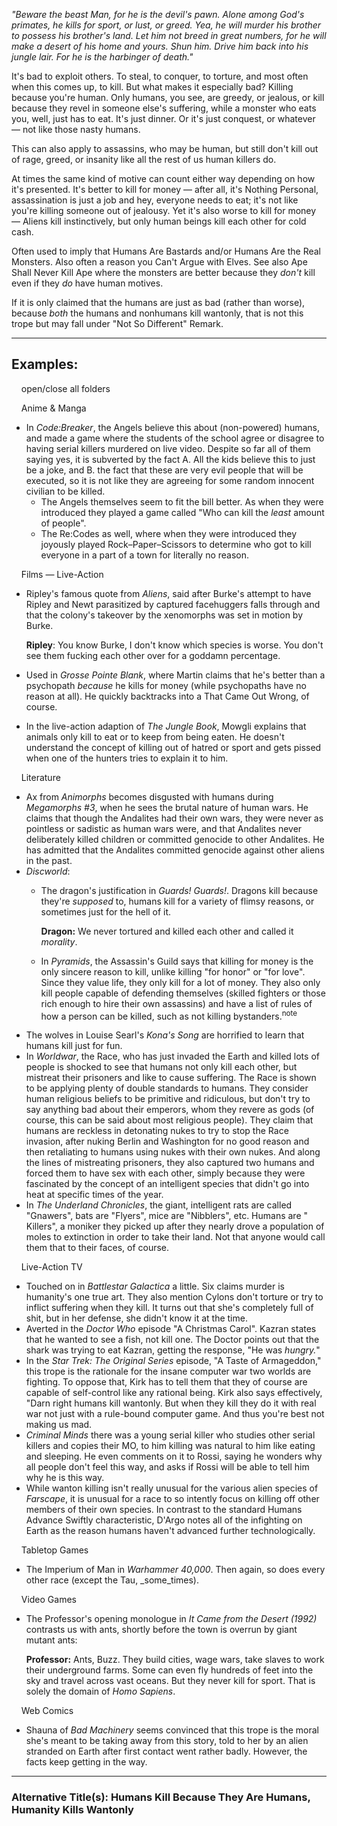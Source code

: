 _"Beware the beast Man, for he is the devil's pawn. Alone among God's primates, he kills for sport, or lust, or greed. Yea, he will murder his brother to possess his brother's land. Let him not breed in great numbers, for he will make a desert of his home and yours. Shun him. Drive him back into his jungle lair. For he is the harbinger of death."_

It's bad to exploit others. To steal, to conquer, to torture, and most often when this comes up, to kill. But what makes it especially bad? Killing because you're human. Only humans, you see, are greedy, or jealous, or kill because they revel in someone else's suffering, while a monster who eats you, well, just has to eat. It's just dinner. Or it's just conquest, or whatever — not like those nasty humans.

This can also apply to assassins, who may be human, but still don't kill out of rage, greed, or insanity like all the rest of us human killers do.

At times the same kind of motive can count either way depending on how it's presented. It's better to kill for money — after all, it's Nothing Personal, assassination is just a job and hey, everyone needs to eat; it's not like you're killing someone out of jealousy. Yet it's also worse to kill for money — Aliens kill instinctively, but only human beings kill each other for cold cash.

Often used to imply that Humans Are Bastards and/or Humans Are the Real Monsters. Also often a reason you Can't Argue with Elves. See also Ape Shall Never Kill Ape where the monsters are better because they _don't_ kill even if they _do_ have human motives.

If it is only claimed that the humans are just as bad (rather than worse), because _both_ the humans and nonhumans kill wantonly, that is not this trope but may fall under "Not So Different" Remark.

___

## Examples:

    open/close all folders 

    Anime & Manga 

-   In _Code:Breaker_, the Angels believe this about (non-powered) humans, and made a game where the students of the school agree or disagree to having serial killers murdered on live video. Despite so far all of them saying yes, it is subverted by the fact A. All the kids believe this to just be a joke, and B. the fact that these are very evil people that will be executed, so it is not like they are agreeing for some random innocent civilian to be killed.
    -   The Angels themselves seem to fit the bill better. As when they were introduced they played a game called "Who can kill the _least_ amount of people".
    -   The Re:Codes as well, where when they were introduced they joyously played Rock–Paper–Scissors to determine who got to kill everyone in a part of a town for literally no reason.

    Films — Live-Action 

-   Ripley's famous quote from _Aliens_, said after Burke's attempt to have Ripley and Newt parasitized by captured facehuggers falls through and that the colony's takeover by the xenomorphs was set in motion by Burke.
    
    **Ripley**: You know Burke, I don't know which species is worse. You don't see them fucking each other over for a goddamn percentage.
    
-   Used in _Grosse Pointe Blank_, where Martin claims that he's better than a psychopath _because_ he kills for money (while psychopaths have no reason at all). He quickly backtracks into a That Came Out Wrong, of course.
-   In the live-action adaption of _The Jungle Book_, Mowgli explains that animals only kill to eat or to keep from being eaten. He doesn't understand the concept of killing out of hatred or sport and gets pissed when one of the hunters tries to explain it to him.

    Literature 

-   Ax from _Animorphs_ becomes disgusted with humans during _Megamorphs #3_, when he sees the brutal nature of human wars. He claims that though the Andalites had their own wars, they were never as pointless or sadistic as human wars were, and that Andalites never deliberately killed children or committed genocide to other Andalites. He has admitted that the Andalites committed genocide against other aliens in the past.
-   _Discworld_:
    -   The dragon's justification in _Guards! Guards!_. Dragons kill because they're _supposed_ to, humans kill for a variety of flimsy reasons, or sometimes just for the hell of it.
        
        **Dragon:** We never tortured and killed each other and called it _morality_.
        
    -   In _Pyramids_, the Assassin's Guild says that killing for money is the only sincere reason to kill, unlike killing "for honor" or "for love". Since they value life, they only kill for a lot of money. They also only kill people capable of defending themselves (skilled fighters or those rich enough to hire their own assassins) and have a list of rules of how a person can be killed, such as not killing bystanders.<sup>note&nbsp;</sup> 
-   The wolves in Louise Searl's _Kona's Song_ are horrified to learn that humans kill just for fun.
-   In _Worldwar_, the Race, who has just invaded the Earth and killed lots of people is shocked to see that humans not only kill each other, but mistreat their prisoners and like to cause suffering. The Race is shown to be applying plenty of double standards to humans. They consider human religious beliefs to be primitive and ridiculous, but don't try to say anything bad about their emperors, whom they revere as gods (of course, this can be said about most religious people). They claim that humans are reckless in detonating nukes to try to stop the Race invasion, after nuking Berlin and Washington for no good reason and then retaliating to humans using nukes with their own nukes. And along the lines of mistreating prisoners, they also captured two humans and forced them to have sex with each other, simply because they were fascinated by the concept of an intelligent species that didn't go into heat at specific times of the year.
-   In _The Underland Chronicles_, the giant, intelligent rats are called "Gnawers", bats are "Flyers", mice are "Nibblers", etc. Humans are " Killers", a moniker they picked up after they nearly drove a population of moles to extinction in order to take their land. Not that anyone would call them that to their faces, of course.

    Live-Action TV 

-   Touched on in _Battlestar Galactica_ a little. Six claims murder is humanity's one true art. They also mention Cylons don't torture or try to inflict suffering when they kill. It turns out that she's completely full of shit, but in her defense, she didn't know it at the time.
-   Averted in the _Doctor Who_ episode "A Christmas Carol". Kazran states that he wanted to see a fish, not kill one. The Doctor points out that the shark was trying to eat Kazran, getting the response, "He was _hungry._"
-   In the _Star Trek: The Original Series_ episode, "A Taste of Armageddon," this trope is the rationale for the insane computer war two worlds are fighting. To oppose that, Kirk has to tell them that they of course are capable of self-control like any rational being. Kirk also says effectively, "Darn right humans kill wantonly. But when they kill they do it with real war not just with a rule-bound computer game. And thus you're best not making us mad.
-   _Criminal Minds_ there was a young serial killer who studies other serial killers and copies their MO, to him killing was natural to him like eating and sleeping. He even comments on it to Rossi, saying he wonders why all people don't feel this way, and asks if Rossi will be able to tell him why he is this way.
-   While wanton killing isn't really unusual for the various alien species of _Farscape_, it is unusual for a race to so intently focus on killing off other members of their own species. In contrast to the standard Humans Advance Swiftly characteristic, D'Argo notes all of the infighting on Earth as the reason humans haven't advanced further technologically.

    Tabletop Games 

-   The Imperium of Man in _Warhammer 40,000_. Then again, so does every other race (except the Tau, _some_times).

    Video Games 

-   The Professor's opening monologue in _It Came from the Desert (1992)_ contrasts us with ants, shortly before the town is overrun by giant mutant ants:
    
    **Professor:** Ants, Buzz. They build cities, wage wars, take slaves to work their underground farms. Some can even fly hundreds of feet into the sky and travel across vast oceans. But they never kill for sport. That is solely the domain of _Homo Sapiens_.
    

    Web Comics 

-   Shauna of _Bad Machinery_ seems convinced that this trope is the moral she's meant to be taking away from this story, told to her by an alien stranded on Earth after first contact went rather badly. However, the facts keep getting in the way.

___

### **Alternative Title(s):** Humans Kill Because They Are Humans, Humanity Kills Wantonly